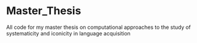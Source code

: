 # Master_Thesis
All code for my master thesis on computational approaches to the study of systematicity and iconicity in language acquisition
